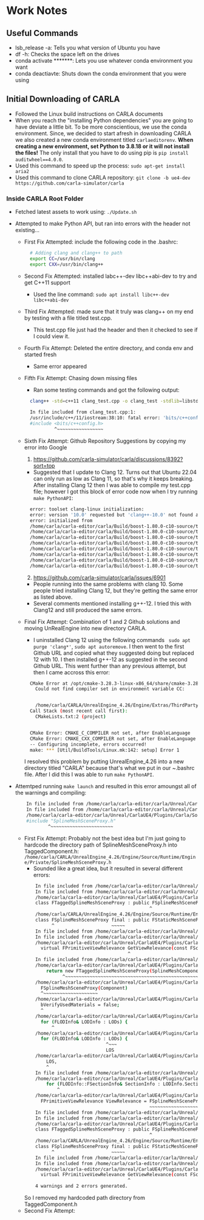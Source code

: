 # Work Notes
## Useful Commands
- lsb_release -a: Tells you what version of Ubuntu you have
- df -h: Checks the space left on the drives
- conda activate *******: Lets you use whatever conda environment you want
- conda deactiavte: Shuts down the conda environment that you were using
## Initial Downloading of CARLA
- Followed the Linux build instructions on CARLA documents
- When you reach the "installing Python dependencies" you are going to have deviate a little bit. To be more conscientious, we use the conda environment. Since, we decided to start afresh in downloading CARLA we also created a new conda environment titled `carlaeditorenv`. **When creating a new environment, set Python to 3.8.18 or it will not install the files!** The only install that you have to do using pip is `pip install auditwheel==4.0.0`.
- Used this command to speed up the process: `sudo apt-get install aria2`
- Used this command to clone CARLA repository: `git clone -b ue4-dev https://github.com/carla-simulator/carla`
### Inside CARLA Root Folder
- Fetched latest assets to work using: `./Update.sh`
- Attempted to make Python API, but ran into errors with the <thread> header not existing...
    - First Fix Attempted: include the following code in the .bashrc:
      ```bash
        # Adding clang and clang++ to path
        export CC=/usr/bin/clang
        export CXX=/usr/bin/clang++
      ```
    - Second Fix Attempted: installed labc++-dev libc++abi-dev to try and get C++11 support
      - Used the line command: `sudo apt install libc++-dev libc++abi-dev`
    - Third Fix Attempted: made sure that it truly was clang++ on my end by testing with a file titled test.cpp.
      - This test.cpp file just had the <thread> header and then it checked to see if I could view it.
    - Fourth Fix Attempt: Deleted the entire directory, and conda env and started fresh
      - Same error appeared
    - Fifth Fix Attempt: Chasing down missing files
      - Ran some testing commands and got the following output:
      ```bash
        clang++ -std=c++11 clang_test.cpp -o clang_test -stdlib=libstdc++ -nostdinc++ -isystem /usr/include/c++/11 -isystem /usr/include/x86_64-linux-gnu/c++/7.5 -pthread
        
        In file included from clang_test.cpp:1:
        /usr/include/c++/11/iostream:38:10: fatal error: 'bits/c++config.h' file not found
        #include <bits/c++config.h>
                 ^~~~~~~~~~~~~~~~~~

      ```
    - Sixth Fix Attempt: Github Repository Suggestions by copying my error into Google 
      1. https://github.com/carla-simulator/carla/discussions/8392?sort=top
        - Suggested that I update to Clang 12. Turns out that Ubuntu 22.04 can only run as low as Clang 11, so that's why it keeps breaking. After installing Clang 12 then I was able to compile my test.cpp file; however I got this block of error code now when I try running `make PythonAPI`:
        ```bash
          error: toolset clang-linux initialization:
          error: version '10.0' requested but 'clang++-10.0' not found and version '12.0.1' of default 'clang++' does not match
          error: initialized from
          /home/carla/carla-editor/carla/Build/boost-1.80.0-c10-source/tools/build/src/tools/clang-linux.jam:52: in clang-linux.init from module clang-linux
          /home/carla/carla-editor/carla/Build/boost-1.80.0-c10-source/tools/build/src/build/toolset.jam:44: in toolset.using from module toolset
          /home/carla/carla-editor/carla/Build/boost-1.80.0-c10-source/tools/build/src/tools/clang.jam:33: in clang.init from module clang
          /home/carla/carla-editor/carla/Build/boost-1.80.0-c10-source/tools/build/src/build/toolset.jam:44: in toolset.using from module toolset
          /home/carla/carla-editor/carla/Build/boost-1.80.0-c10-source/tools/build/src/build-system.jam:543: in process-explicit-toolset-requests from module build-system
          /home/carla/carla-editor/carla/Build/boost-1.80.0-c10-source/tools/build/src/build-system.jam:610: in load from module build-system
          /home/carla/carla-editor/carla/Build/boost-1.80.0-c10-source/tools/build/src/kernel/modules.jam:294: in import from module modules
          /home/carla/carla-editor/carla/Build/boost-1.80.0-c10-source/tools/build/src/kernel/bootstrap.jam:135: in module scope from module
        ```
      2. https://github.com/carla-simulator/carla/issues/6901
        - People running into the same problems with clang 10. Some people tried installing Clang 12, but they're getting the same error as listed above.
        - Several comments mentioned installing g++-12. I tried this with Clang12 and still produced the same errors.
    - Final Fix Attempt: Combination of 1 and 2 Github solutions and moving UnRealEngine into new directory CARLA.
      - I uninstalled Clang 12 using the following commands ` sudo apt purge 'clang*'`, `sudo apt autoremove`. I then went to the first Github URL and copied what they suggested doing but replaced 12 with 10. I then installed g++-12 as suggested in the second Github URL. This went further than any previous attempt, but then I came accross this error:

      ```bash
        CMake Error at /opt/cmake-3.28.3-linux-x86_64/share/cmake-3.28/Modules/CMakeDetermineCCompiler.cmake:49 (message):
          Could not find compiler set in environment variable CC:


          /home/carla/CARLA/UnrealEngine_4.26/Engine/Extras/ThirdPartyNotUE/SDKs/HostLinux/Linux_x64/v17_clang-10.0.1-centos7/x86_64-unknown-linux-gnu/bin/clang.
        Call Stack (most recent call first):
          CMakeLists.txt:2 (project)


        CMake Error: CMAKE_C_COMPILER not set, after EnableLanguage
        CMake Error: CMAKE_CXX_COMPILER not set, after EnableLanguage
        -- Configuring incomplete, errors occurred!
        make: *** [Util/BuildTools/Linux.mk:142: setup] Error 1
      ```
      I resolved this problem by putting UnrealEngine_4.26 into a new directory titled "CARLA" because that's what we put in our ~.bashrc file. After I did this I was able to run `make PythonAPI`.


- Attemtped running `make launch` and resulted in this error amoungst all of the warnings and compiling:
  ```bash
      In file included from /home/carla/carla-editor/carla/Unreal/CarlaUE4/Plugins/Carla/Intermediate/Build/Linux/B4D820EA/UE4Editor/Development/Carla/Module.Carla.3_of_4.cpp:32:
      In file included from /home/carla/carla-editor/carla/Unreal/CarlaUE4/Plugins/Carla/Source/Carla/Vegetation/VegetationManager.cpp:13:
      /home/carla/carla-editor/carla/Unreal/CarlaUE4/Plugins/Carla/Source/Carla/Game/TaggedComponent.h:7:10: fatal error: 'SplineMeshSceneProxy.h' file not found
      #include "SplineMeshSceneProxy.h"
              ^~~~~~~~~~~~~~~~~~~~~~~~
  ```
  - First Fix Attempt: Probably not the best idea but I'm just going to hardcode the directory path of SplineMeshSceneProxy.h into TaggedComponent.h: `/home/carla/CARLA/UnrealEngine_4.26/Engine/Source/Runtime/Engine/Private/SplineMeshSceneProxy.h`
    - Sounded like a great idea, but it resulted in several different errors:
    ```bash
        In file included from /home/carla/carla-editor/carla/Unreal/CarlaUE4/Plugins/Carla/Intermediate/Build/Linux/B4D820EA/UE4Editor/Development/Carla/Module.Carla.1_of_4.cpp:27:
        In file included from /home/carla/carla-editor/carla/Unreal/CarlaUE4/Plugins/Carla/Source/Carla/Game/TaggedComponent.cpp:2:
        /home/carla/carla-editor/carla/Unreal/CarlaUE4/Plugins/Carla/Source/Carla/Game/TaggedComponent.h:63:44: error: base 'FSplineMeshSceneProxy' is marked 'final'
        class FTaggedSplineMeshSceneProxy : public FSplineMeshSceneProxy
                                                  ^
        /home/carla/CARLA/UnrealEngine_4.26/Engine/Source/Runtime/Engine/Private/SplineMeshSceneProxy.h:78:7: note: 'FSplineMeshSceneProxy' declared here
        class FSplineMeshSceneProxy final : public FStaticMeshSceneProxy
              ^                     ~~~~~
        In file included from /home/carla/carla-editor/carla/Unreal/CarlaUE4/Plugins/Carla/Intermediate/Build/Linux/B4D820EA/UE4Editor/Development/Carla/Module.Carla.1_of_4.cpp:27:
        In file included from /home/carla/carla-editor/carla/Unreal/CarlaUE4/Plugins/Carla/Source/Carla/Game/TaggedComponent.cpp:2:
        /home/carla/carla-editor/carla/Unreal/CarlaUE4/Plugins/Carla/Source/Carla/Game/TaggedComponent.h:69:35: error: 'GetViewRelevance' marked 'override' but does not override any member functions
          virtual FPrimitiveViewRelevance GetViewRelevance(const FSceneView * View) const override;
                                          ^
        In file included from /home/carla/carla-editor/carla/Unreal/CarlaUE4/Plugins/Carla/Intermediate/Build/Linux/B4D820EA/UE4Editor/Development/Carla/Module.Carla.1_of_4.cpp:27:
        /home/carla/carla-editor/carla/Unreal/CarlaUE4/Plugins/Carla/Source/Carla/Game/TaggedComponent.cpp:128:12: error: cannot initialize return object of type 'FPrimitiveSceneProxy *' with an rvalue of type 'FTaggedSplineMeshSceneProxy *'
            return new FTaggedSplineMeshSceneProxy(SplineMeshComponent, TaggedMID);
                  ^~~~~~~~~~~~~~~~~~~~~~~~~~~~~~~~~~~~~~~~~~~~~~~~~~~~~~~~~~~~~~~
        /home/carla/carla-editor/carla/Unreal/CarlaUE4/Plugins/Carla/Source/Carla/Game/TaggedComponent.cpp:254:3: error: type 'FSplineMeshSceneProxy' is not a direct or virtual base of 'FTaggedSplineMeshSceneProxy'
          FSplineMeshSceneProxy(Component)
          ^~~~~~~~~~~~~~~~~~~~~
        /home/carla/carla-editor/carla/Unreal/CarlaUE4/Plugins/Carla/Source/Carla/Game/TaggedComponent.cpp:259:3: error: use of undeclared identifier 'bVerifyUsedMaterials'
          bVerifyUsedMaterials = false;
          ^
        /home/carla/carla-editor/carla/Unreal/CarlaUE4/Plugins/Carla/Source/Carla/Game/TaggedComponent.cpp:261:8: error: unknown type name 'FLODInfo'
          for (FLODInfo& LODInfo : LODs) {
              ^
        /home/carla/carla-editor/carla/Unreal/CarlaUE4/Plugins/Carla/Source/Carla/Game/TaggedComponent.cpp:261:28: error: use of undeclared identifier 'LODs'; did you mean 'LOS'?
          for (FLODInfo& LODInfo : LODs) {
                                  ^~~~
                                  LOS
        /home/carla/carla-editor/carla/Unreal/CarlaUE4/Plugins/Carla/Source/Carla/Sensor/V2X/PathLossModel.h:17:5: note: 'LOS' declared here
            LOS,
            ^
        In file included from /home/carla/carla-editor/carla/Unreal/CarlaUE4/Plugins/Carla/Intermediate/Build/Linux/B4D820EA/UE4Editor/Development/Carla/Module.Carla.1_of_4.cpp:27:
        /home/carla/carla-editor/carla/Unreal/CarlaUE4/Plugins/Carla/Source/Carla/Game/TaggedComponent.cpp:262:10: error: use of undeclared identifier 'FLODInfo'
            for (FLODInfo::FSectionInfo& SectionInfo : LODInfo.Sections) {
                ^
        /home/carla/carla-editor/carla/Unreal/CarlaUE4/Plugins/Carla/Source/Carla/Game/TaggedComponent.cpp:270:66: error: call to non-static member function without an object argument
          FPrimitiveViewRelevance ViewRelevance = FSplineMeshSceneProxy::GetViewRelevance(View);
                                                  ~~~~~~~~~~~~~~~~~~~~~~~^~~~~~~~~~~~~~~~
        In file included from /home/carla/carla-editor/carla/Unreal/CarlaUE4/Plugins/Carla/Intermediate/Build/Linux/B4D820EA/UE4Editor/Development/Carla/Module.Carla.3_of_4.cpp:32:
        In file included from /home/carla/carla-editor/carla/Unreal/CarlaUE4/Plugins/Carla/Source/Carla/Vegetation/VegetationManager.cpp:13:
        /home/carla/carla-editor/carla/Unreal/CarlaUE4/Plugins/Carla/Source/Carla/Game/TaggedComponent.h:63:44: error: base 'FSplineMeshSceneProxy' is marked 'final'
        class FTaggedSplineMeshSceneProxy : public FSplineMeshSceneProxy
                                                  ^
        /home/carla/CARLA/UnrealEngine_4.26/Engine/Source/Runtime/Engine/Private/SplineMeshSceneProxy.h:78:7: note: 'FSplineMeshSceneProxy' declared here
        class FSplineMeshSceneProxy final : public FStaticMeshSceneProxy
              ^                     ~~~~~
        In file included from /home/carla/carla-editor/carla/Unreal/CarlaUE4/Plugins/Carla/Intermediate/Build/Linux/B4D820EA/UE4Editor/Development/Carla/Module.Carla.3_of_4.cpp:32:
        In file included from /home/carla/carla-editor/carla/Unreal/CarlaUE4/Plugins/Carla/Source/Carla/Vegetation/VegetationManager.cpp:13:
        /home/carla/carla-editor/carla/Unreal/CarlaUE4/Plugins/Carla/Source/Carla/Game/TaggedComponent.h:69:35: error: 'GetViewRelevance' marked 'override' but does not override any member functions
          virtual FPrimitiveViewRelevance GetViewRelevance(const FSceneView * View) const override;
                                          ^
        4 warnings and 2 errors generated.

    ```
    So I removed my hardcoded path directory from TaggedComponent.h
  - Second Fix Attempt: